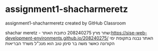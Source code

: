 # assignment1-shacharmeretz
assignment1-shacharmeretz created by GitHub Classroom

shachar meretz - שחר מרץ
208240275
כתובת האתר:https://sise-web-development-environments.github.io/208240275/
האתר נבנה בתקופת ימי הקורונה כאשר משה בר סימן טוב הוא מנכ"ל משרד הבריאות
